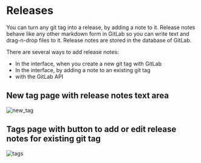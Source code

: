 # Releases

You can turn any git tag into a release, by adding a note to it.
Release notes behave like any other markdown form in GitLab so you can write text and drag-n-drop files to it.
Release notes are stored in the database of GitLab.

There are several ways to add release notes:

* In the interface, when you create a new git tag with GitLab
* In the interface, by adding a note to an existing git tag
* with the GitLab API

## New tag page with release notes text area

![new_tag](releases/new_tag.png)

## Tags page with button to add or edit release notes for existing git tag

![tags](releases/tags.png)
